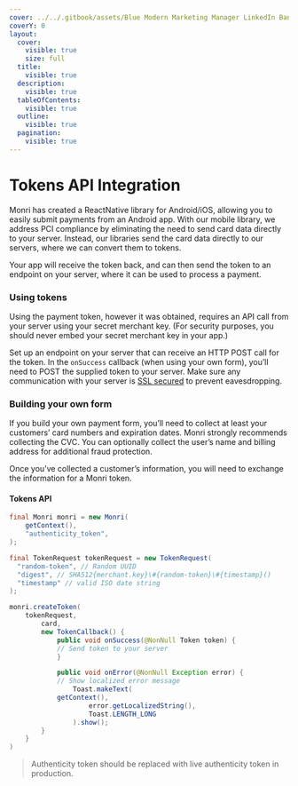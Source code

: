 ```yaml
---
cover: ../../.gitbook/assets/Blue Modern Marketing Manager LinkedIn Banner.png
coverY: 0
layout:
  cover:
    visible: true
    size: full
  title:
    visible: true
  description:
    visible: true
  tableOfContents:
    visible: true
  outline:
    visible: true
  pagination:
    visible: true
---
```


# Tokens API Integration

Monri has created a ReactNative library for Android/iOS, allowing you to easily submit payments from an Android app. With our mobile library, we address PCI compliance by eliminating the need to send card data directly to your server. Instead, our libraries send the card data directly to our servers, where we can convert them to tokens.

Your app will receive the token back, and can then send the token to an endpoint on your server, where it can be used to process a payment.

### Using tokens

Using the payment token, however it was obtained, requires an API call from your server using your secret merchant key. (For security purposes, you should never embed your secret merchant key in your app.)

Set up an endpoint on your server that can receive an HTTP POST call for the token. In the `onSuccess` callback (when using your own form), you’ll need to POST the supplied token to your server. Make sure any communication with your server is [SSL secured](https://ipgtest.monri.com/en/security) to prevent eavesdropping.

### Building your own form

If you build your own payment form, you’ll need to collect at least your customers’ card numbers and expiration dates. Monri strongly recommends collecting the CVC. You can optionally collect the user’s name and billing address for additional fraud protection.

Once you’ve collected a customer’s information, you will need to exchange the information for a Monri token.

#### Tokens API

```java
final Monri monri = new Monri(
    getContext(),
    "authenticity_token",
);

final TokenRequest tokenRequest = new TokenRequest(
  "random-token", // Random UUID
  "digest", // SHA512{merchant.key}\#{random-token}\#{timestamp}()
  "timestamp" // valid ISO date string
);

monri.createToken(
	tokenRequest,
    	card,
    	new TokenCallback() {
        	public void onSuccess(@NonNull Token token) {
	        // Send token to your server
        	}

	        public void onError(@NonNull Exception error) {
	        // Show localized error message
            	Toast.makeText(
			getContext(),
                	error.getLocalizedString(),
                	Toast.LENGTH_LONG
            	).show();
        }
    }
)
```

> Authenticity token should be replaced with live authenticity token in production.
